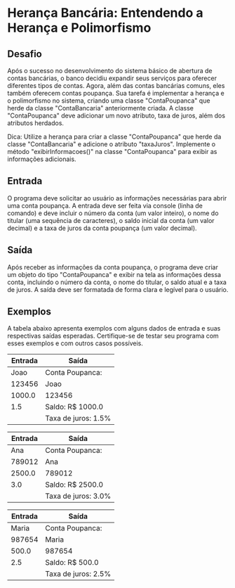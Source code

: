 # Herança Bancária: Entendendo a Herança e Polimorfismo

## Desafio

Após o sucesso no desenvolvimento do sistema básico de abertura de contas bancárias, o banco decidiu expandir seus serviços para oferecer diferentes tipos de contas. Agora, além das contas bancárias comuns, eles também oferecem contas poupança. Sua tarefa é implementar a herança e o polimorfismo no sistema, criando uma classe "ContaPoupanca" que herde da classe "ContaBancaria" anteriormente criada. A classe "ContaPoupanca" deve adicionar um novo atributo, taxa de juros, além dos atributos herdados.

Dica: Utilize a herança para criar a classe "ContaPoupanca" que herde da classe "ContaBancaria" e adicione o atributo "taxaJuros". Implemente o método "exibirInformacoes()" na classe "ContaPoupanca" para exibir as informações adicionais.

## Entrada

O programa deve solicitar ao usuário as informações necessárias para abrir uma conta poupança. A entrada deve ser feita via console (linha de comando) e deve incluir o número da conta (um valor inteiro), o nome do titular (uma sequência de caracteres), o saldo inicial da conta (um valor decimal) e a taxa de juros da conta poupança (um valor decimal).

## Saída

Após receber as informações da conta poupança, o programa deve criar um objeto do tipo "ContaPoupanca" e exibir na tela as informações dessa conta, incluindo o número da conta, o nome do titular, o saldo atual e a taxa de juros. A saída deve ser formatada de forma clara e legível para o usuário.

## Exemplos

A tabela abaixo apresenta exemplos com alguns dados de entrada e suas respectivas saídas esperadas. Certifique-se de testar seu programa com esses exemplos e com outros casos possíveis.

| Entrada | Saída               |
| ------- | ------------------- |
| Joao    | Conta Poupanca:     |
| 123456  | Joao                |
| 1000.0  | 123456              |
| 1.5     | Saldo: R$ 1000.0    |
|         | Taxa de juros: 1.5% |

| Entrada | Saída               |
| ------- | ------------------- |
| Ana     | Conta Poupanca:     |
| 789012  | Ana                 |
| 2500.0  | 789012              |
| 3.0     | Saldo: R$ 2500.0    |
|         | Taxa de juros: 3.0% |

| Entrada | Saída               |
| ------- | ------------------- |
| Maria   | Conta Poupanca:     |
| 987654  | Maria               |
| 500.0   | 987654              |
| 2.5     | Saldo: R$ 500.0     |
|         | Taxa de juros: 2.5% |
